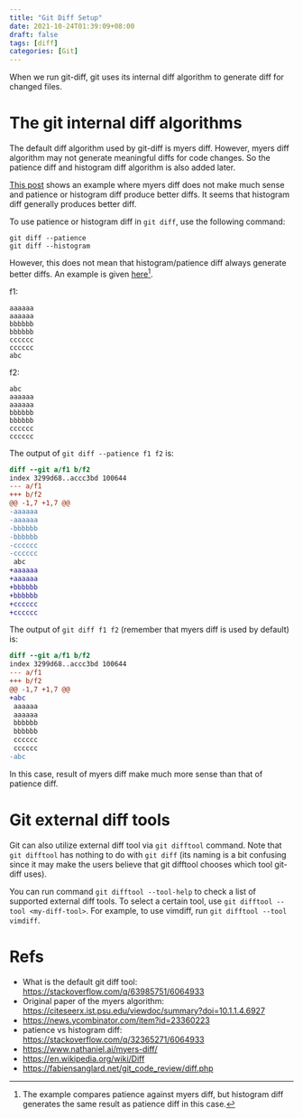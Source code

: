 ```yaml
---
title: "Git Diff Setup"
date: 2021-10-24T01:39:09+08:00
draft: false
tags: [diff]
categories: [Git]
---
```


When we run git-diff, git uses its internal diff algorithm to generate diff for
changed files.

<!--more-->

# The git internal diff algorithms

The default diff algorithm used by git-diff is myers diff. However, myers diff
algorithm may not generate meaningful diffs for code changes. So the patience
diff and histogram diff algorithm is also added later.

[This post](https://luppeng.wordpress.com/2020/10/10/when-to-use-each-of-the-git-diff-algorithms/) shows an example where myers diff does not make much sense
and patience or histogram diff produce better diffs. It seems that histogram
diff generally produces better diff.

To use patience or histogram diff in `git diff`, use the following command:

```
git diff --patience
git diff --histogram
```

However, this does not mean that histogram/patience diff always generate better
diffs. An example is given [here](https://gist.github.com/roryokane/79b8ebcb3813ebd934c4)[^1].

f1:
```
aaaaaa
aaaaaa
bbbbbb
bbbbbb
cccccc
cccccc
abc
```

f2:
```
abc
aaaaaa
aaaaaa
bbbbbb
bbbbbb
cccccc
cccccc
```

The output of `git diff --patience f1 f2` is:

```diff
diff --git a/f1 b/f2
index 3299d68..accc3bd 100644
--- a/f1
+++ b/f2
@@ -1,7 +1,7 @@
-aaaaaa
-aaaaaa
-bbbbbb
-bbbbbb
-cccccc
-cccccc
 abc
+aaaaaa
+aaaaaa
+bbbbbb
+bbbbbb
+cccccc
+cccccc
```

The output of `git diff f1 f2` (remember that myers diff is used by default) is:

```diff
diff --git a/f1 b/f2
index 3299d68..accc3bd 100644
--- a/f1
+++ b/f2
@@ -1,7 +1,7 @@
+abc
 aaaaaa
 aaaaaa
 bbbbbb
 bbbbbb
 cccccc
 cccccc
-abc
```

In this case, result of myers diff make much more sense than that of patience
diff.

# Git external diff tools

Git can also utilize external diff tool via `git difftool` command. Note that
`git difftool` has nothing to do with `git diff` (its naming is a bit confusing
since it may make the users believe that git difftool chooses which tool
git-diff uses).

You can run command `git difftool --tool-help` to check a list of supported
external diff tools. To select a certain tool, use `git difftool --tool
<my-diff-tool>`. For example, to use vimdiff, run `git difftool --tool
vimdiff`.

# Refs

+ What is the default git diff tool: https://stackoverflow.com/q/63985751/6064933
+ Original paper of the myers algorithm: https://citeseerx.ist.psu.edu/viewdoc/summary?doi=10.1.1.4.6927
+ https://news.ycombinator.com/item?id=23360223
+ patience vs histogram diff: https://stackoverflow.com/q/32365271/6064933
+ https://www.nathaniel.ai/myers-diff/
+ https://en.wikipedia.org/wiki/Diff
+ https://fabiensanglard.net/git_code_review/diff.php

[^1]: The example compares patience against myers diff, but histogram diff
generates the same result as patience diff in this case.

